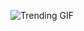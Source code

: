 
<!-- GIF_SECTION -->
![Trending GIF](https://media1.giphy.com/media/v1.Y2lkPThiYjIxNzcycHV4b2dmMjV1ZWQ4bHViMnZycHFhM3l5aGV0YjhpZ2l6MHg5ajdmeCZlcD12MV9naWZzX3NlYXJjaCZjdD1n/78XCFBGOlS6keY1Bil/giphy.gif)
<!-- END_GIF_SECTION -->

